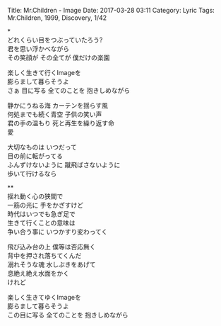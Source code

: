 Title: Mr.Children - Image
Date: 2017-03-28 03:11
Category: Lyric
Tags: Mr.Children, 1999, Discovery, 1/42

\*  
どれくらい目をつぶっていたろう?  
君を思い浮かべながら  
その笑顔が その全てが 僕だけの楽園  
  
楽しく生きて行くImageを  
膨らまして暮らそうよ  
さぁ 目に写る 全てのことを 抱きしめながら  
  
静かにうねる海 カーテンを揺らす風  
何処までも続く青空 子供の笑い声  
君の手の温もり 死と再生を繰り返す命  
愛  
  
大切なものは いつだって  
目の前に転がってる  
ふんずけないように 蹴飛ばさないように  
歩いて行けるなら  

\**  
揺れ動く心の狭間で  
一筋の光に 手をかざすけど  
時代はいつでも急ぎ足で  
生きて行くことの意味は  
争い合う事に いつかすり変わってく  
  
飛び込み台の上 僕等は否応無く  
背中を押され落ちてくんだ  
溺れそうな魂 水しぶきをあげて  
息絶え絶え水面をかく  
けれど  
  
楽しく生きてゆくImageを  
膨らまして暮らそうよ  
この目に写る 全てのことを 抱きしめながら  
